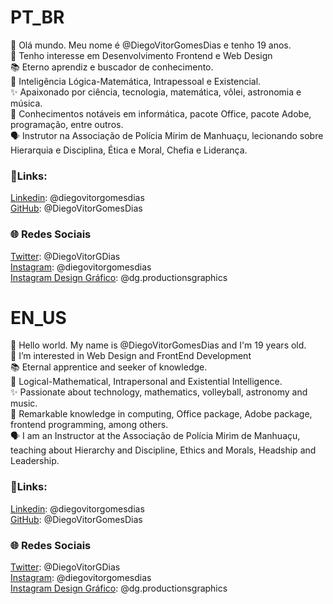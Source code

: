 # PT_BR

👋 Olá mundo. Meu nome é @DiegoVitorGomesDias e tenho 19 anos.\
👀 Tenho interesse em Desenvolvimento Frontend e Web Design\
📚 Eterno aprendiz e buscador de conhecimento.\
🧮 Inteligência Lógica-Matemática, Intrapessoal e Existencial.\
✨ Apaixonado por ciência, tecnologia, matemática, vôlei, astronomia e música.\
📖 Conhecimentos notáveis em informática, pacote Office, pacote Adobe, programação, entre outros.\
🗣️ Instrutor na Associação de Polícia Mirim de Manhuaçu, lecionando sobre Hierarquia e Disciplina, Ética e Moral, Chefia e Liderança.

### 🔗Links:
[Linkedin](https://www.linkedin.com/in/diegovitorgomesdias/): @diegovitorgomesdias\
[GitHub](https://github.com/DiegoVitorGomesDias): @DiegoVitorGomesDias

### 🌐 Redes Sociais
[Twitter](https://twitter.com/DiegoVitorGDias): @DiegoVitorGDias\
[Instagram](https://www.instagram.com/diegovitorgomesdias/): @diegovitorgomesdias\
[Instagram Design Gráfico](https://www.instagram.com/dg.productionsgraphics/): @dg.productionsgraphics


# EN_US

👋 Hello world. My name is @DiegoVitorGomesDias and I'm 19 years old.\
👀 I’m interested in Web Design and FrontEnd Development\
📚 Eternal apprentice and seeker of knowledge.\
🧮 Logical-Mathematical, Intrapersonal and Existential Intelligence.\
✨ Passionate about technology, mathematics, volleyball, astronomy and music.\
📖 Remarkable knowledge in computing, Office package, Adobe package, frontend programming, among others.\
🗣️ I am an Instructor at the Associação de Polícia Mirim de Manhuaçu, teaching about Hierarchy and Discipline, Ethics and Morals, Headship and Leadership.

### 🔗Links:
[Linkedin](https://www.linkedin.com/in/diegovitorgomesdias/): @diegovitorgomesdias\
[GitHub](https://github.com/DiegoVitorGomesDias): @DiegoVitorGomesDias

### 🌐 Redes Sociais
[Twitter](https://twitter.com/DiegoVitorGDias): @DiegoVitorGDias\
[Instagram](https://www.instagram.com/diegovitorgomesdias/): @diegovitorgomesdias\
[Instagram Design Gráfico](https://www.instagram.com/dg.productionsgraphics/): @dg.productionsgraphics


<!---
DiegoVitorGomesDias/DiegoVitorGomesDias is a ✨ special ✨ repository because its `README.md` (this file) appears on your GitHub profile.
You can click the Preview link to take a look at your changes.
--->
